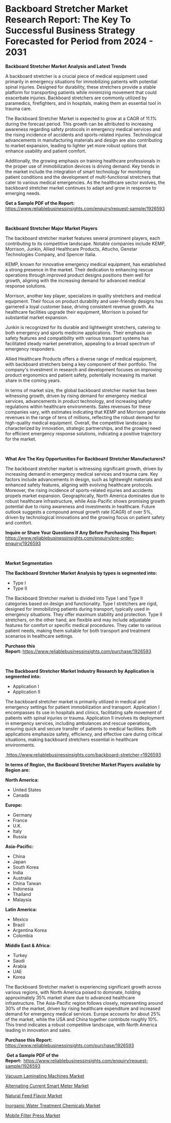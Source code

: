 <p><h1>Backboard Stretcher Market Research Report: The Key To Successful Business Strategy Forecasted for Period from 2024 - 2031</h1></p><p><strong>Backboard Stretcher Market Analysis and Latest Trends</strong></p>
<p><p>A backboard stretcher is a crucial piece of medical equipment used primarily in emergency situations for immobilizing patients with potential spinal injuries. Designed for durability, these stretchers provide a stable platform for transporting patients while minimizing movement that could exacerbate injuries. Backboard stretchers are commonly utilized by paramedics, firefighters, and in hospitals, making them an essential tool in trauma care.</p><p>The Backboard Stretcher Market is expected to grow at a CAGR of 11.1% during the forecast period. This growth can be attributed to increasing awareness regarding safety protocols in emergency medical services and the rising incidence of accidents and sports-related injuries. Technological advancements in manufacturing materials and design are also contributing to market expansion, leading to lighter yet more robust options that enhance usability and patient comfort.</p><p>Additionally, the growing emphasis on training healthcare professionals in the proper use of immobilization devices is driving demand. Key trends in the market include the integration of smart technology for monitoring patient conditions and the development of multi-functional stretchers that cater to various medical emergencies. As the healthcare sector evolves, the backboard stretcher market continues to adapt and grow in response to emerging needs.</p></p>
<p><strong>Get a Sample PDF of the Report:&nbsp;</strong> <a href="https://www.reliablebusinessinsights.com/enquiry/request-sample/1926593?utm_campaign=57&utm_medium=2&utm_source=Github&utm_content=ia&utm_term=25102024&utm_id=backboard-stretcher">https://www.reliablebusinessinsights.com/enquiry/request-sample/1926593</a></p>
<p>&nbsp;</p>
<p><strong>Backboard Stretcher Major Market Players</strong></p>
<p><p>The backboard stretcher market features several prominent players, each contributing to its competitive landscape. Notable companies include KEMP, Morrison, Junkin, Allied Healthcare Products, Attucho, Genstar Technologies Company, and Spencer Italia.</p><p>KEMP, known for innovative emergency medical equipment, has established a strong presence in the market. Their dedication to enhancing rescue operations through improved product designs positions them well for growth, aligning with the increasing demand for advanced medical response solutions. </p><p>Morrison, another key player, specializes in quality stretchers and medical equipment. Their focus on product durability and user-friendly designs has garnered a loyal customer base, driving consistent revenue growth. As healthcare facilities upgrade their equipment, Morrison is poised for substantial market expansion.</p><p>Junkin is recognized for its durable and lightweight stretchers, catering to both emergency and sports medicine applications. Their emphasis on safety features and compatibility with various transport systems has facilitated steady market penetration, appealing to a broad spectrum of emergency responders.</p><p>Allied Healthcare Products offers a diverse range of medical equipment, with backboard stretchers being a key component of their portfolio. The company's investment in research and development focuses on improving product ergonomics and patient safety, potentially increasing its market share in the coming years.</p><p>In terms of market size, the global backboard stretcher market has been witnessing growth, driven by rising demand for emergency medical services, advancements in product technology, and increasing safety regulations within healthcare environments. Sales revenues for these companies vary, with estimates indicating that KEMP and Morrison generate revenues in the range of tens of millions, reflecting the robust demand for high-quality medical equipment. Overall, the competitive landscape is characterized by innovation, strategic partnerships, and the growing need for efficient emergency response solutions, indicating a positive trajectory for the market.</p></p>
<p>&nbsp;</p>
<p><strong>What Are The Key Opportunities For Backboard Stretcher Manufacturers?</strong></p>
<p><p>The backboard stretcher market is witnessing significant growth, driven by increasing demand in emergency medical services and trauma care. Key factors include advancements in design, such as lightweight materials and enhanced safety features, aligning with evolving healthcare protocols. Moreover, the rising incidence of sports-related injuries and accidents propels market expansion. Geographically, North America dominates due to robust healthcare infrastructure, while Asia-Pacific shows promising growth potential due to rising awareness and investments in healthcare. Future outlook suggests a compound annual growth rate (CAGR) of over 5%, driven by technological innovations and the growing focus on patient safety and comfort.</p></p>
<p><strong>Inquire or Share Your Questions If Any Before Purchasing This Report:</strong> <a href="https://www.reliablebusinessinsights.com/enquiry/pre-order-enquiry/1926593?utm_campaign=57&utm_medium=2&utm_source=Github&utm_content=ia&utm_term=25102024&utm_id=backboard-stretcher">https://www.reliablebusinessinsights.com/enquiry/pre-order-enquiry/1926593</a></p>
<p>&nbsp;</p>
<p><strong>Market Segmentation</strong></p>
<p><strong>The Backboard Stretcher Market Analysis by types is segmented into:</strong></p>
<p><ul><li>Type I</li><li>Type II</li></ul></p>
<p><p>The Backboard Stretcher market is divided into Type I and Type II categories based on design and functionality. Type I stretchers are rigid, designed for immobilizing patients during transport, typically used in emergency situations. They offer maximum stability and protection. Type II stretchers, on the other hand, are flexible and may include adjustable features for comfort or specific medical procedures. They cater to various patient needs, making them suitable for both transport and treatment scenarios in healthcare settings.</p></p>
<p><strong>Purchase this Report:&nbsp;</strong><a href="https://www.reliablebusinessinsights.com/purchase/1926593?utm_campaign=57&utm_medium=2&utm_source=Github&utm_content=ia&utm_term=25102024&utm_id=backboard-stretcher">https://www.reliablebusinessinsights.com/purchase/1926593</a></p>
<p>&nbsp;</p>
<p><strong>The Backboard Stretcher Market Industry Research by Application is segmented into:</strong></p>
<p><ul><li>Application I</li><li>Application II</li></ul></p>
<p><p>The backboard stretcher market is primarily utilized in medical and emergency settings for patient immobilization and transport. Application I encompasses its use in hospitals and clinics, facilitating safe movement of patients with spinal injuries or trauma. Application II involves its deployment in emergency services, including ambulances and rescue operations, ensuring quick and secure transfer of patients to medical facilities. Both applications emphasize safety, efficiency, and effective care during critical situations, making backboard stretchers essential in healthcare environments.</p></p>
<p><a href="https://www.reliablebusinessinsights.com/backboard-stretcher-r1926593?utm_campaign=57&utm_medium=2&utm_source=Github&utm_content=ia&utm_term=25102024&utm_id=backboard-stretcher">&nbsp;https://www.reliablebusinessinsights.com/backboard-stretcher-r1926593</a></p>
<p><strong>In terms of Region, the Backboard Stretcher Market Players available by Region are:</strong></p>
<p>
    <p> <strong> North America: </strong>
        <ul>
            <li>United States</li>
            <li>Canada</li>
        </ul>
        </p> 
    <p> <strong> Europe: </strong>
        <ul>
            <li>Germany</li>
            <li>France</li>
            <li>U.K.</li>
            <li>Italy</li>
            <li>Russia</li>
        </ul>
        </p> 
    <p> <strong> Asia-Pacific: </strong>
        <ul>
            <li>China</li>
            <li>Japan</li>
            <li>South Korea</li>
            <li>India</li>
            <li>Australia</li>
            <li>China Taiwan</li>
            <li>Indonesia</li>
            <li>Thailand</li>
            <li>Malaysia</li>
        </ul>
        </p> 
    <p> <strong> Latin America: </strong>
        <ul>
            <li>Mexico</li>
            <li>Brazil</li>
            <li>Argentina Korea</li>
            <li>Colombia</li>
        </ul>
        </p> 
    <p> <strong> Middle East & Africa: </strong>
        <ul>
            <li>Turkey</li>
            <li>Saudi</li>
            <li>Arabia</li>
            <li>UAE</li>
            <li>Korea</li>
        </ul>
    </p>
    </p>
<p><p>The Backboard Stretcher market is experiencing significant growth across various regions, with North America poised to dominate, holding approximately 35% market share due to advanced healthcare infrastructure. The Asia-Pacific region follows closely, representing around 30% of the market, driven by rising healthcare expenditure and increased demand for emergency medical services. Europe accounts for about 25% of the market, while the USA and China together contribute roughly 10%. This trend indicates a robust competitive landscape, with North America leading in innovation and sales.</p></p>
<p><strong>Purchase this Report: </strong><a href="https://www.reliablebusinessinsights.com/purchase/1926593?utm_campaign=57&utm_medium=2&utm_source=Github&utm_content=ia&utm_term=25102024&utm_id=backboard-stretcher">https://www.reliablebusinessinsights.com/purchase/1926593</a></p>
<p>&nbsp;<strong>Get a Sample PDF of the Report:&nbsp;&nbsp;</strong><a href="https://www.reliablebusinessinsights.com/enquiry/request-sample/1926593?utm_campaign=57&utm_medium=2&utm_source=Github&utm_content=ia&utm_term=25102024&utm_id=backboard-stretcher">https://www.reliablebusinessinsights.com/enquiry/request-sample/1926593</a></p>
<p><strong></strong></p>
<p><p><a href="https://issuu.com/reportprime-2/docs/vacuum-laminating-machines-market-s_99f9ea2aea21e8?utm_campaign=57&utm_medium=2&utm_source=Github&utm_content=ia&utm_term=25102024&utm_id=backboard-stretcher">Vacuum Laminating Machines Market</a></p><p><a href="https://www.linkedin.com/pulse/alternating-current-smart-meter-market-penetration-strategies-jjvdc?utm_campaign=57&utm_medium=2&utm_source=Github&utm_content=ia&utm_term=25102024&utm_id=backboard-stretcher">Alternating Current Smart Meter Market</a></p><p><a href="https://github.com/lourdestd6bs/Market-Research-Report-List-1/blob/main/natural-feed-flavor-market.md?utm_campaign=57&utm_medium=2&utm_source=Github&utm_content=ia&utm_term=25102024&utm_id=backboard-stretcher">Natural Feed Flavor Market</a></p><p><a href="https://github.com/tenoreduwagley4rt/Market-Research-Report-List-1/blob/main/inorganic-water-treatment-chemicals-market.md?utm_campaign=57&utm_medium=2&utm_source=Github&utm_content=ia&utm_term=25102024&utm_id=backboard-stretcher">Inorganic Water Treatment Chemicals Market</a></p><p><a href="https://issuu.com/reportprime-2/docs/mobile-filter-press-market-size-203_be27b93560a0a0?utm_campaign=57&utm_medium=2&utm_source=Github&utm_content=ia&utm_term=25102024&utm_id=backboard-stretcher">Mobile Filter Press Market</a></p></p>